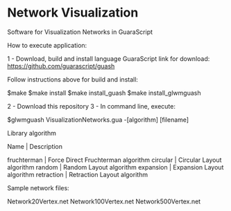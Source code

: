 # Network Visualization

Software for Visualization Networks in GuaraScript

How to execute application:

1 - Download, build and install language GuaraScript
link for download: https://github.com/guarascript/guash

Follow instructions above for build and install:

$make
$make install
$make install_guash
$make install_glwmguash

2 - Download this repository
3 - In command line, execute:

$glwmguash VisualizationNetworks.gua -[algorithm] [filename]

Library algorithm

Name        | Description

fruchterman | Force Direct Fruchterman algorithm
circular    | Circular Layout algorithm
random      | Random Layout algorithm
expansion   | Expansion Layout algorithm
retraction  | Retraction Layout algorithm

Sample network files:

Network20Vertex.net
Network100Vertex.net
Network500Vertex.net

